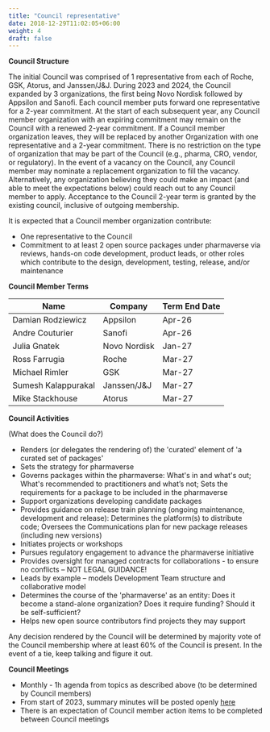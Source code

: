 ```yaml
---
title: "Council representative"
date: 2018-12-29T11:02:05+06:00
weight: 4
draft: false
---
```


**Council Structure**

The initial Council was comprised of 1 representative from each of Roche, GSK, Atorus, and Janssen/J&J.
During 2023 and 2024, the Council expanded by 3 organizations, the first being Novo Nordisk followed by Appsilon and Sanofi.
Each council member puts forward one representative for a 2-year commitment. At the start of each subsequent year,
any Council member organization with an expiring commitment may remain on the Council with a renewed 2-year commitment. If a Council member organization leaves, 
they will be replaced by another Organization with one representative and a 2-year commitment. There is no restriction on the type of organization that may be
part of the Council (e.g., pharma, CRO, vendor, or regulatory). In the event of a vacancy on the Council, any Council member may nominate a replacement
organization to fill the vacancy. Alternatively, any organization believing they could make an impact (and able to meet the expectations below) could reach out
to any Council member to apply. Acceptance to the Council 2-year term is granted by the existing council, inclusive of outgoing membership.

It is expected that a Council member organization contribute:
*	One representative to the Council
*	Commitment to at least 2 open source packages under pharmaverse via reviews, hands-on code development, product leads, or other roles which contribute to the 
design, development, testing, release, and/or maintenance     

**Council Member Terms**

| Name | Company | Term End Date |
| ----------- | ----------- | ----------- |
| Damian Rodziewicz | Appsilon | Apr-26 |
| Andre Couturier | Sanofi | Apr-26 |
| Julia Gnatek | Novo Nordisk | Jan-27 |
| Ross Farrugia | Roche | Mar-27 |
| Michael Rimler | GSK | Mar-27 |
| Sumesh Kalappurakal | Janssen/J&J | Mar-27 |
| Mike Stackhouse | Atorus | Mar-27 |

**Council Activities** 

(What does the Council do?)
*	Renders (or delegates the rendering of) the 'curated' element of 'a curated set of packages'
*	Sets the strategy for pharmaverse
*	Governs packages within the pharmaverse: What's in and what's out; What's recommended to practitioners and what’s not; Sets the requirements for a package 
to be included in the pharmaverse
*	Support organizations developing candidate packages
*	Provides guidance on release train planning (ongoing maintenance, development and release): Determines the platform(s) to distribute code; Oversees the 
Communications plan for new package releases (including new versions)
*	Initiates projects or workshops
*	Pursues regulatory engagement to advance the pharmaverse initiative
*	Provides oversight for managed contracts for collaborations - to ensure no conflicts – NOT LEGAL GUIDANCE!
*	Leads by example – models Development Team structure and collaborative model
*	Determines the course of the 'pharmaverse' as an entity:	Does it become a stand-alone organization? Does it require funding?	Should it be self-sufficient?
*	Helps new open source contributors find projects they may support

Any decision rendered by the Council will be determined by majority vote of the Council membership where at least 60% of the Council is present. In the event 
of a tie, keep talking and figure it out.

**Council Meetings** 

*	Monthly - 1h agenda from topics as described above (to be determined by Council members)
*	From start of 2023, summary minutes will be posted openly [here](https://github.com/pharmaverse/pharmaverse/tree/main/static/council%20meeting%20minutes) 
*	There is an expectation of Council member action items to be completed between Council meetings
